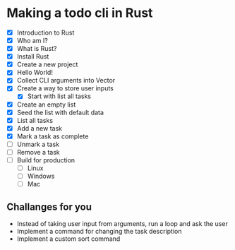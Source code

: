 # Making a todo cli in Rust

* [x] Introduction to Rust
* [x] Who am I?
* [x] What is Rust?
* [x] Install Rust
* [x] Create a new project
* [x] Hello World!
* [x] Collect CLI arguments into Vector
* [x] Create a way to store user inputs
  * [x] Start with list all tasks
* [x] Create an empty list
* [x] Seed the list with default data
* [x] List all tasks
* [x] Add a new task
* [x] Mark a task as complete
* [ ] Unmark a task
* [ ] Remove a task
* [ ] Build for production
  * [ ] Linux
  * [ ] Windows
  * [ ] Mac 

## Challanges for you

* Instead of taking user input from arguments, run a loop and ask the user 
* Implement a command for changing the task description
* Implement a custom sort command